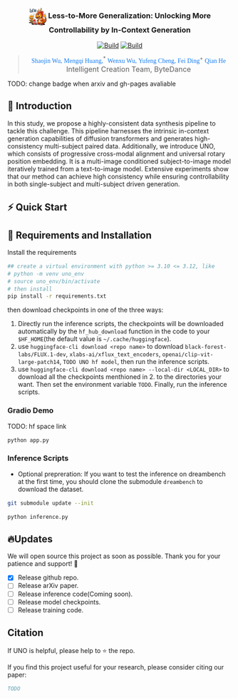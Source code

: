 <h3 align="center">
    <img src="assets/logo.png" alt="Logo" style="vertical-align: middle; width: 40px; height: 40px;">
    Less-to-More Generalization: Unlocking More Controllability by In-Context Generation
</h3>

<p align="center"> 
<a href="https://vmix-diffusion.github.io/VMix/"><img alt="Build" src="https://img.shields.io/badge/Project%20Page-VMix-yellow"></a> 
<a href="https://arxiv.org/pdf/2412.20800"><img alt="Build" src="https://img.shields.io/badge/arXiv%20paper-2412.20800-b31b1b.svg"></a>
</p>

><p align="center"> <span style="color:#137cf3; font-family: Gill Sans">Shaojin Wu,</span><sup></sup></a>  <span style="color:#137cf3; font-family: Gill Sans">Mengqi Huang,</span><sup>*</sup></a> <span style="color:#137cf3; font-family: Gill Sans">Wenxu Wu,</span><sup></sup></a>  <span style="color:#137cf3; font-family: Gill Sans">Yufeng Cheng,</span><sup></sup> </a>  <span style="color:#137cf3; font-family: Gill Sans">Fei Ding</span><sup>+</sup></a> <span style="color:#137cf3; font-family: Gill Sans">Qian He</span></a> <br> 
><span style="font-size: 16px">Intelligent Creation Team, ByteDance</span></p>

TODO: change badge when arxiv and gh-pages avaliable
## 📖 Introduction
In this study, we propose a highly-consistent data synthesis pipeline to tackle this challenge. This pipeline harnesses the intrinsic in-context generation capabilities of diffusion transformers and generates high-consistency multi-subject paired data. Additionally, we introduce UNO, which consists of progressive cross-modal alignment and universal rotary position embedding. It is a multi-image conditioned subject-to-image model iteratively trained from a text-to-image model. Extensive experiments show that our method can achieve high consistency while ensuring controllability in both single-subject and multi-subject driven generation.


## ⚡️ Quick Start

## 🔧 Requirements and Installation

Install the requirements
```bash
## create a virtual environment with python >= 3.10 <= 3.12, like
# python -m venv uno_env
# source uno_env/bin/activate
# then install
pip install -r requirements.txt
```

then download checkpoints in one of the three ways:
1. Directly run the inference scripts, the checkpoints will be downloaded automatically by the `hf_hub_download` function in the code to your `$HF_HOME`(the default value is `~/.cache/huggingface`).
2. use `huggingface-cli download <repo name>` to download `black-forest-labs/FLUX.1-dev`, `xlabs-ai/xflux_text_encoders`, `openai/clip-vit-large-patch14`, `TODO UNO hf model`, then run the inference scripts.
3. use `huggingface-cli download <repo name> --local-dir <LOCAL_DIR>` to download all the checkpoints menthioned in 2. to the directories your want. Then set the environment variable `TODO`. Finally, run the inference scripts.

### Gradio Demo

TODO: hf space link

```bash
python app.py
```


### Inference Scripts

- Optional prepreration: If you want to test the inference on dreambench at the first time, you should clone the submodule `dreambench` to download the dataset.

```bash
git submodule update --init
```


```bash
python inference.py
```


## 🔥Updates
We will open source this project as soon as possible. Thank you for your patience and support! 🌟
- [x] Release github repo.
- [ ] Release arXiv paper.
- [ ] Release inference code(Coming soon).
- [ ] Release model checkpoints.
- [ ] Release training code.

##  Citation
If UNO is helpful, please help to ⭐ the repo.

If you find this project useful for your research, please consider citing our paper:
```bibtex
TODO
```